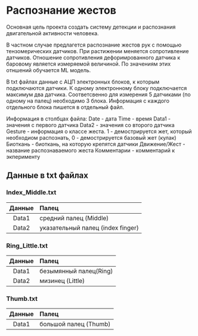 # Распознание жестов
Основная цель проекта создать систему детекции и распознания двигательной активности человека.

В частном случае предлагется распознание жестов рук с помощью тензомерических датчиков. При растижении меняется сопротивление датчиков. Отношение сопротивления дефоримрованного датчика к баpовому является измеряемой величиной. По значениям этих отншений обучается ML модель.


В txt файлах данные с АЦП электронных блоков, к которым подключаются датчики. К одному электронному блоку подключается максимум два датчика. Соответсвенно для измерения 5 датчиками (по одному на палец) необходимо 3 блока. Информация с каждого отдельного блока пишется в отдельный файл.

Информация в столбцах файла:
  Date - дата
  Time - время
  Data1 - значения с первого датчика
  Data2 - значения со второго датчика
  Gesture - информация о классе жеста. 1 - демострируется жет, который необходиом распознать, 0 - демострируется базовый жет (кулак)
  Биоткань - биоткань, на которую крепятся датчики
  Движение/Жест - название распознаваемого жеста
  Комментарии - комментарий к экперименту
 
 ## Данные в txt файлах
### Index_Middle.txt
|Данные   |Палец                            |
|:-------:|:--------------------------------|
|Data1    |средний палец (Middle)           |
|Data2    |указательный палец (index finger)| 
 
### Ring_Little.txt
|Данные   |Палец                            |
|:-------:|:--------------------------------|
|Data1    |безымянный палец(Ring)           |
|Data2    |мизинец (Little)                 | 

### Thumb.txt
|Данные   |Палец                           |
|:-------:|:-------------------------------|
|Data1    |большой палец (Thumb)           |



